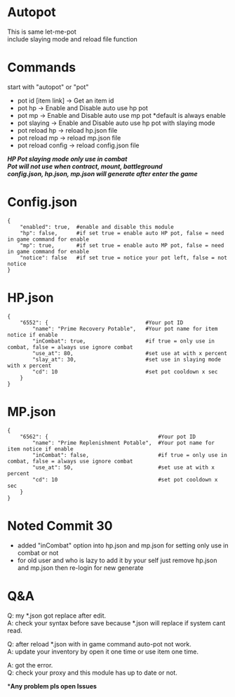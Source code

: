 # Autopot
This is same let-me-pot</br>
include slaying mode and reload file function</br>

# Commands
start with "autopot" or "pot"
- pot id [item link] -> Get an item id
- pot hp -> Enable and Disable auto use hp pot
- pot mp -> Enable and Disable auto use mp pot *default is always enable
- pot slaying -> Enable and Disable auto use hp pot with slaying mode
- pot reload hp -> reload hp.json file
- pot reload mp -> reload mp.json file
- pot reload config -> reload config.json file

***HP Pot slaying mode only use in combat***</br>
***Pot will not use when contract, mount, battleground***</br>
***config.json, hp.json, mp.json will generate after enter the game***</br>

# Config.json
```
{
    "enabled": true,  #enable and disable this module
    "hp": false,      #if set true = enable auto HP pot, false = need in game command for enable
    "mp": true,       #if set true = enable auto MP pot, false = need in game command for enable
    "notice": false   #if set true = notice your pot left, false = not notice
}
```
# HP.json
```
{
    "6552": {                               #Your pot ID
        "name": "Prime Recovery Potable",   #Your pot name for item notice if enable
        "inCombat": true,                   #if true = only use in combat, false = always use ignore combat
        "use_at": 80,                       #set use at with x percent
        "slay_at": 30,                      #set use in slaying mode with x percent
        "cd": 10                            #set pot cooldown x sec
    }
}
```
# MP.json
```
{
    "6562": {                                   #Your pot ID
        "name": "Prime Replenishment Potable",  #Your pot name for item notice if enable
        "inCombat": false,                      #if true = only use in combat, false = always use ignore combat
        "use_at": 50,                           #set use at with x percent
        "cd": 10                                #set pot cooldown x sec
    }
}
```
# Noted Commit 30
- added "inCombat" option into hp.json and mp.json for setting only use in combat or not</br>
- for old user and who is lazy to add it by your self just remove hp.json and mp.json then re-login for new generate</br>

# Q&A
Q: my *.json got replace after edit.</br>
A: check your syntax before save because *.json will replace if system cant read.</br>

Q: after reload *.json with in game command auto-pot not work.</br>
A: update your inventory by open it one time or use item one time.</br>

A: got the error.</br>
Q: check your proxy and this module has up to date or not.</br>

***Any problem pls open Issues**
